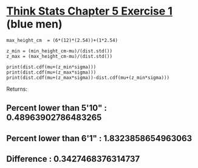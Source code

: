 # [Think Stats Chapter 5 Exercise 1](http://greenteapress.com/thinkstats2/html/thinkstats2006.html#toc50) (blue men)

```min_height_cm = (5*(12)*(2.54))+(10*2.54)
max_height_cm  = (6*(12)*(2.54))+(1*2.54)

z_min = (min_height_cm-mu)/(dist.std())
z_max = (max_height_cm-mu)/(dist.std())
```
```
print(dist.cdf(mu+(z_min*sigma)))
print(dist.cdf(mu+(z_max*sigma)))
print(dist.cdf(mu+(z_max*sigma))-dist.cdf(mu+(z_min*sigma)))
```
Returns:

## Percent lower than 5'10" : 0.48963902786483265

 ## Percent lower than 6'1" : 1.8323858654963063

## Difference : 0.3427468376314737 ## 
